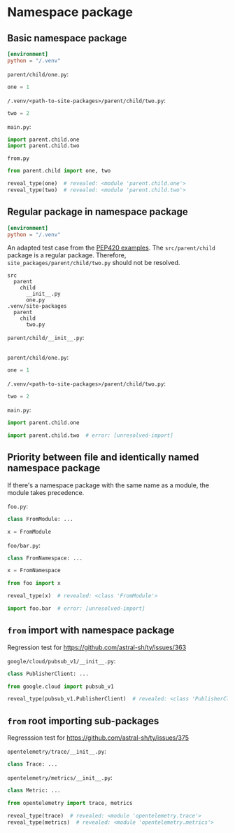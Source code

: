 # Namespace package

## Basic namespace package

```toml
[environment]
python = "/.venv"
```

`parent/child/one.py`:

```py
one = 1
```

`/.venv/<path-to-site-packages>/parent/child/two.py`:

```py
two = 2
```

`main.py`:

```py
import parent.child.one
import parent.child.two
```

`from.py`

```py
from parent.child import one, two

reveal_type(one)  # revealed: <module 'parent.child.one'>
reveal_type(two)  # revealed: <module 'parent.child.two'>
```

## Regular package in namespace package

```toml
[environment]
python = "/.venv"
```

An adapted test case from the
[PEP420 examples](https://peps.python.org/pep-0420/#nested-namespace-packages). The
`src/parent/child` package is a regular package. Therefore, `site_packages/parent/child/two.py`
should not be resolved.

```ignore
src
  parent
    child
      __init__.py
      one.py
.venv/site-packages
  parent
    child
      two.py
```

`parent/child/__init__.py`:

```py
```

`parent/child/one.py`:

```py
one = 1
```

`/.venv/<path-to-site-packages>/parent/child/two.py`:

```py
two = 2
```

`main.py`:

```py
import parent.child.one

import parent.child.two  # error: [unresolved-import]
```

## Priority between file and identically named namespace package

If there's a namespace package with the same name as a module, the module takes precedence.

`foo.py`:

```py
class FromModule: ...

x = FromModule
```

`foo/bar.py`:

```py
class FromNamespace: ...

x = FromNamespace
```

```py
from foo import x

reveal_type(x)  # revealed: <class 'FromModule'>

import foo.bar  # error: [unresolved-import]
```

## `from` import with namespace package

Regression test for <https://github.com/astral-sh/ty/issues/363>

`google/cloud/pubsub_v1/__init__.py`:

```py
class PublisherClient: ...
```

```py
from google.cloud import pubsub_v1

reveal_type(pubsub_v1.PublisherClient)  # revealed: <class 'PublisherClient'>
```

## `from` root importing sub-packages

Regresssion test for <https://github.com/astral-sh/ty/issues/375>

`opentelemetry/trace/__init__.py`:

```py
class Trace: ...
```

`opentelemetry/metrics/__init__.py`:

```py
class Metric: ...
```

```py
from opentelemetry import trace, metrics

reveal_type(trace)  # revealed: <module 'opentelemetry.trace'>
reveal_type(metrics)  # revealed: <module 'opentelemetry.metrics'>
```
